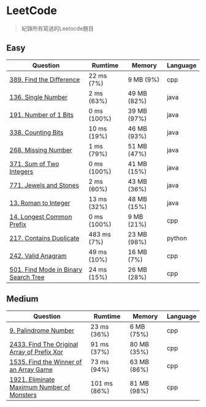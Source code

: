 # LeetCode
> 紀錄所有寫過的Leetocde題目

## Easy
| Question                                                                                                           | Rumtime     | Memory      | Language |
|--------------------------------------------------------------------------------------------------------------------|-------------|-------------|----------|
| [389. Find the Difference](https://leetcode.com/problems/find-the-difference/)                                     | 22 ms (7%)  | 9 MB (9%)   | cpp      |
| [136. Single Number](https://leetcode.com/problems/single-number/)                                                 | 2 ms (63%)  | 49 MB (82%) | java     |
| [191. Number of 1 Bits](https://leetcode.com/problems/number-of-1-bits/)                                           | 0 ms (100%) | 39 MB (97%) | java     |
| [338. Counting Bits](https://leetcode.com/problems/counting-bits/)                                                 | 10 ms (19%) | 46 MB (93%) | java     |
| [268. Missing Number](https://leetcode.com/problems/missing-number/)                                               | 1 ms (79%)  | 51 MB (47%) | java     |
| [371. Sum of Two Integers](https://leetcode.com/problems/sum-of-two-integers/)                                     | 0 ms (100%) | 41 MB (15%) | java     |
| [771. Jewels and Stones](https://leetcode.com/problems/jewels-and-stones/)                                         | 2 ms (60%)  | 43 MB (36%) | java     |
| [13. Roman to Integer](https://leetcode.com/problems/roman-to-integer/)                                            | 13 ms (32%) | 48 MB (15%) | java     |
| [14. Longest Common Prefix](https://leetcode.com/problems/longest-common-prefix/description/)                      | 0 ms (100%) | 9 MB (21%)  | cpp      |
| [217. Contains Duplicate](https://leetcode.com/problems/contains-duplicate/description/)                           | 483 ms (7%) | 23 MB (98%) | python   |
| [242. Valid Anagram](https://leetcode.com/problems/valid-anagram/description/)                                     | 49 ms (10%) | 16 MB (7%)  | cpp      |
| [501. Find Mode in Binary Search Tree](https://leetcode.com/problems/find-mode-in-binary-search-tree/description/) | 24 ms (15%) | 26 MB (28%) | cpp      |

## Medium
| Question                                                                                                                                                                | Rumtime      | Memory      | Language |
|-------------------------------------------------------------------------------------------------------------------------------------------------------------------------|--------------|-------------|----------|
| [9. Palindrome Number](https://leetcode.com/problems/palindrome-number/)                                                                                                | 23 ms (36%)  | 6 MB (75%)  | cpp      |
| [2433. Find The Original Array of Prefix Xor](https://leetcode.com/problems/find-the-original-array-of-prefix-xor/submissions/?envType=daily-question&envId=2023-10-31) | 91 ms (37%)  | 80 MB (35%) | cpp      |
| [1535. Find the Winner of an Array Game](https://leetcode.com/problems/find-the-winner-of-an-array-game/description)                                                    | 73 ms (94%)  | 63 MB (86%) | cpp      |
| [1921. Eliminate Maximum Number of Monsters](https://leetcode.com/problems/eliminate-maximum-number-of-monsters/description)                                            | 101 ms (86%) | 81 MB (98%) | cpp      |
